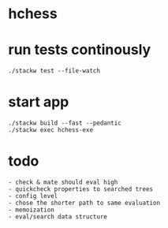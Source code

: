 # hchess

# run tests continously

    ./stackw test --file-watch

# start app

    ./stackw build --fast --pedantic
    ./stackw exec hchess-exe
    
# todo
    
    - check & mate should eval high
    - quickcheck properties to searched trees
    - config level
    - chose the shorter path to same evaluation
    - memoization
    - eval/search data structure